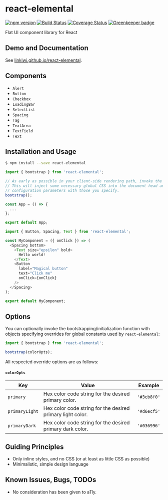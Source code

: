 # react-elemental

[![npm version](https://badge.fury.io/js/react-elemental.svg)](https://badge.fury.io/js/react-elemental)
[![Build Status](https://travis-ci.org/LINKIWI/react-elemental.svg?branch=master)](https://travis-ci.org/LINKIWI/react-elemental)
[![Coverage Status](https://coveralls.io/repos/github/LINKIWI/react-elemental/badge.svg?branch=master)](https://coveralls.io/github/LINKIWI/react-elemental?branch=master)
[![Greenkeeper badge](https://badges.greenkeeper.io/LINKIWI/react-elemental.svg)](https://greenkeeper.io/)

Flat UI component library for React

## Demo and Documentation

See [linkiwi.github.io/react-elemental](https://linkiwi.github.io/react-elemental).

## Components

* `Alert`
* `Button`
* `Checkbox`
* `LoadingBar`
* `SelectList`
* `Spacing`
* `Tag`
* `TextArea`
* `TextField`
* `Text`

## Installation and Usage

```bash
$ npm install --save react-elemental
```

```javascript
import { bootstrap } from 'react-elemental';

// As early as possible in your client-side rendering path, invoke the bootstrapping function.
// This will inject some necessary global CSS into the document head and override default
// configuration parameters with those you specify.
bootstrap();

const App = () => {
  ...
};

export default App;
```

```javascript
import { Button, Spacing, Text } from 'react-elemental';

const MyComponent = ({ onClick }) => (
  <Spacing bottom>
    <Text size="epsilon" bold>
      Hello world!
    </Text>
    <Button
      label="Magical button"
      text="Click me"
      onClick={onClick}
    />
  </Spacing>
);

export default MyComponent;
```

## Options

You can optionally invoke the bootstrapping/initialization function with objects specifying
overrides for global constants used by `react-elemental`:

```javascript
import { bootstrap } from 'react-elemental';

bootstrap(colorOpts);
```

All respected override options are as follows:

#### `colorOpts`

|Key|Value|Example|
|-|-|-|
|`primary`|Hex color code string for the desired primary color.|`'#3eb8f0'`|
|`primaryLight`|Hex color code string for the desired primary light color.|`'#d6ecf5'`|
|`primaryDark`|Hex color code string for the desired primary dark color.|`'#036996'`|

## Guiding Principles

* Only inline styles, and no CSS (or at least as little CSS as possible)
* Minimalistic, simple design language

## Known Issues, Bugs, TODOs
* No consideration has been given to a11y.

